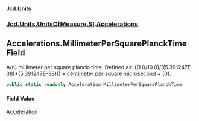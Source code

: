 #### [Jcd.Units](index.md 'index')
### [Jcd.Units.UnitsOfMeasure.SI](Jcd.Units.UnitsOfMeasure.SI.md 'Jcd.Units.UnitsOfMeasure.SI').[Accelerations](Accelerations.md 'Jcd.Units.UnitsOfMeasure.SI.Accelerations')

## Accelerations.MillimeterPerSquarePlanckTime Field

A(n) millimeter per square planck-time. Defined as: ((1.0/10.0)/((5.391247E-38)*(5.391247E-38))) × centimeter per square microsecond + (0).

```csharp
public static readonly Acceleration MillimeterPerSquarePlanckTime;
```

#### Field Value
[Acceleration](Acceleration.md 'Jcd.Units.UnitTypes.Acceleration')